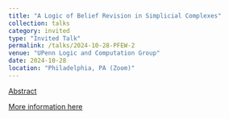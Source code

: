 ```yaml
---
title: "A Logic of Belief Revision in Simplicial Complexes"
collection: talks
category: invited
type: "Invited Talk"
permalink: /talks/2024-10-28-PFEW-2
venue: "UPenn Logic and Computation Group"
date: 2024-10-28
location: "Philadelphia, PA (Zoom)"
---
```


[Abstract](https://iiia.csic.es/tacl2024/abstracts/conference/contributed/TACL_2024_paper_100.pdf)

[More information here](https://www.cis.upenn.edu/~lc/)
